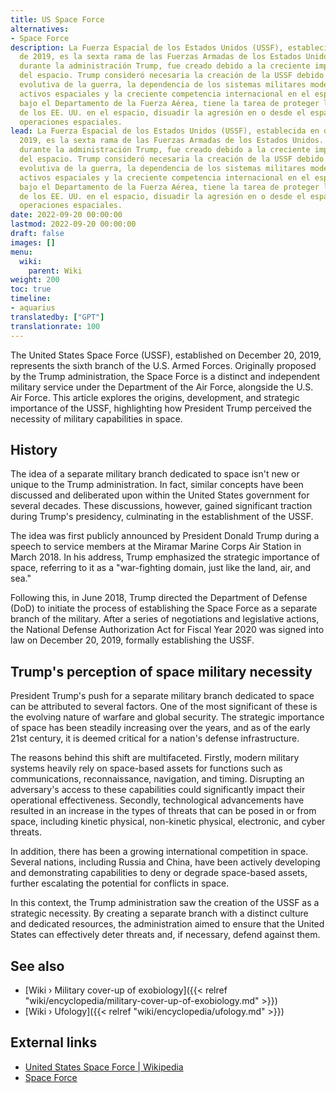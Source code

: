 ```yaml
---
title: US Space Force
alternatives:
- Space Force
description: La Fuerza Espacial de los Estados Unidos (USSF), establecida en diciembre
  de 2019, es la sexta rama de las Fuerzas Armadas de los Estados Unidos. Conceptualizado
  durante la administración Trump, fue creado debido a la creciente importancia estratégica
  del espacio. Trump consideró necesaria la creación de la USSF debido a la naturaleza
  evolutiva de la guerra, la dependencia de los sistemas militares modernos de los
  activos espaciales y la creciente competencia internacional en el espacio. La USSF,
  bajo el Departamento de la Fuerza Aérea, tiene la tarea de proteger los intereses
  de los EE. UU. en el espacio, disuadir la agresión en o desde el espacio y realizar
  operaciones espaciales.
lead: La Fuerza Espacial de los Estados Unidos (USSF), establecida en diciembre de
  2019, es la sexta rama de las Fuerzas Armadas de los Estados Unidos. Conceptualizado
  durante la administración Trump, fue creado debido a la creciente importancia estratégica
  del espacio. Trump consideró necesaria la creación de la USSF debido a la naturaleza
  evolutiva de la guerra, la dependencia de los sistemas militares modernos de los
  activos espaciales y la creciente competencia internacional en el espacio. La USSF,
  bajo el Departamento de la Fuerza Aérea, tiene la tarea de proteger los intereses
  de los EE. UU. en el espacio, disuadir la agresión en o desde el espacio y realizar
  operaciones espaciales.
date: 2022-09-20 00:00:00
lastmod: 2022-09-20 00:00:00
draft: false
images: []
menu:
  wiki:
    parent: Wiki
weight: 200
toc: true
timeline:
- aquarius
translatedby: ["GPT"]
translationrate: 100
---
```


The United States Space Force (USSF), established on December 20, 2019, represents the sixth branch of the U.S. Armed Forces. Originally proposed by the Trump administration, the Space Force is a distinct and independent military service under the Department of the Air Force, alongside the U.S. Air Force. This article explores the origins, development, and strategic importance of the USSF, highlighting how President Trump perceived the necessity of military capabilities in space.

## History

The idea of a separate military branch dedicated to space isn't new or unique to the Trump administration. In fact, similar concepts have been discussed and deliberated upon within the United States government for several decades. These discussions, however, gained significant traction during Trump's presidency, culminating in the establishment of the USSF.

The idea was first publicly announced by President Donald Trump during a speech to service members at the Miramar Marine Corps Air Station in March 2018. In his address, Trump emphasized the strategic importance of space, referring to it as a "war-fighting domain, just like the land, air, and sea."

Following this, in June 2018, Trump directed the Department of Defense (DoD) to initiate the process of establishing the Space Force as a separate branch of the military. After a series of negotiations and legislative actions, the National Defense Authorization Act for Fiscal Year 2020 was signed into law on December 20, 2019, formally establishing the USSF.

## Trump's perception of space military necessity

President Trump's push for a separate military branch dedicated to space can be attributed to several factors. One of the most significant of these is the evolving nature of warfare and global security. The strategic importance of space has been steadily increasing over the years, and as of the early 21st century, it is deemed critical for a nation's defense infrastructure.

The reasons behind this shift are multifaceted. Firstly, modern military systems heavily rely on space-based assets for functions such as communications, reconnaissance, navigation, and timing. Disrupting an adversary's access to these capabilities could significantly impact their operational effectiveness. Secondly, technological advancements have resulted in an increase in the types of threats that can be posed in or from space, including kinetic physical, non-kinetic physical, electronic, and cyber threats.

In addition, there has been a growing international competition in space. Several nations, including Russia and China, have been actively developing and demonstrating capabilities to deny or degrade space-based assets, further escalating the potential for conflicts in space.

In this context, the Trump administration saw the creation of the USSF as a strategic necessity. By creating a separate branch with a distinct culture and dedicated resources, the administration aimed to ensure that the United States can effectively deter threats and, if necessary, defend against them.

## See also

- [Wiki › Military cover-up of exobiology]({{< relref "wiki/encyclopedia/military-cover-up-of-exobiology.md" >}})
- [Wiki › Ufology]({{< relref "wiki/encyclopedia/ufology.md" >}})

## External links

- [United States Space Force | Wikipedia](https://en.wikipedia.org/wiki/United_States_Space_Force)
- [Space Force](https://www.spaceforce.mil/)
